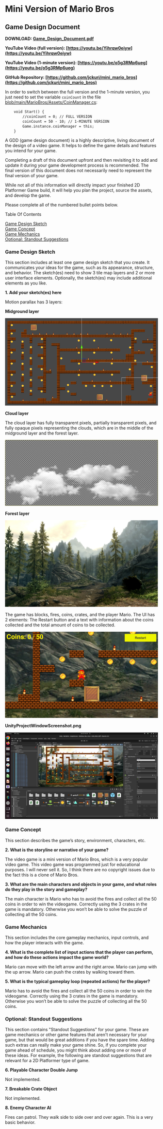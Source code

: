 # Mini Version of Mario Bros

## Game Design Document

**DOWNLOAD: [Game_Design_Document.pdf](Game_Design_Document.pdf)**

**YouTube Video (full version): [https://youtu.be/Yihrqw0eiyw](https://youtu.be/Yihrqw0eiyw)**

**YouTube Video (1-minute version): [https://youtu.be/o5g3RMp6ueg](https://youtu.be/o5g3RMp6ueg)**

**GitHub Repository: [https://github.com/jckuri/mini_mario_bros](https://github.com/jckuri/mini_mario_bros)**

In order to switch between the full version and the 1-minute version, you just need to set the variable `coinCount` in the file [blob/main/MarioBros/Assets/CoinManager.cs](blob/main/MarioBros/Assets/CoinManager.cs):

```
    void Start() {
        //coinCount = 0; // FULL VERSION
        coinCount = 50 - 10; // 1-MINUTE VERSION
        Game.instance.coinManager = this;
    }
```

A GDD (game design document) is a highly descriptive, living document of the design of a video game. It helps to define the game details and features you intend for your game.

Completing a draft of this document upfront and then revisiting it to add and update it during your game development process is recommended. The final version of this document does not necessarily need to represent the final version of your game.

While not all of this information will directly impact your finished 2D Platformer Game build, it will help you plan the project, source the assets, and develop the game.

Please complete all of the numbered bullet points below. 

Table Of Contents

[Game Design Sketch](#game-design-sketch)<br/>
[Game Concept](#game-concept)<br/>
[Game Mechanics](#game-mechanics)<br/>
[Optional: Standout Suggestions](#optional-standout-suggestions)<br/>

### Game Design Sketch

This section includes at least one game design sketch that you create. It communicates your ideas for the game, such as its appearance, structure, and behavior. The sketch(es) need to show 3 tile map layers and 2 or more user interface elements. Optionally, the sketch(es) may include additional elements as you like. 

**1. Add your sketch(es) here**

Motion parallax has 3 layers:

**Midground layer**

<img src="images/tilemap.png"/>

**Cloud layer**

The cloud layer has fully transparent pixels, partially transparent pixels, and fully opaque pixels representing the clouds, which are in the middle of the midground layer and the forest layer.

<img src="images/clouds.png"/>

**Forest layer**

<img src="images/woods.png"/>

The game has blocks, fires, coins, crates, and the player Mario. The UI has 2 elements: The Restart button and a text with information about the coins collected and the total amount of coins to be collected.

<img src="images/game.png"/>

**UnityProjectWindowScreenshot.png**

<img src="UnityProjectWindowScreenshot.png"/>



### Game Concept

This section describes the game’s story, environment, characters, etc.

**2. What is the storyline or narrative of your game?**

The video game is a mini version of Mario Bros, which is a very popular video game. This video game was programmed just for educational purposes. I will never sell it. So, I think there are no copyright issues due to the fact this is a clone of Mario Bros.


**3. What are the main characters and objects in your game, and what roles do they play in the story and gameplay?**

The main character is Mario who has to avoid the fires and collect all the 50 coins in order to win the videogame. Correctly using the 3 crates in the game is mandatory. Otherwise you won’t be able to solve the puzzle of collecting all the 50 coins.

### Game Mechanics

This section includes the core gameplay mechanics, input controls, and how the player interacts with the game.

**4. What is the complete list of input actions that the player can perform, and how do these actions impact the game world?**

Mario can move with the left arrow and the right arrow. Mario can jump with the up arrow. Mario can push the crates by walking toward them.


**5. What is the typical gameplay loop (repeated actions) for the player?**

Mario has to avoid the fires and collect all the 50 coins in order to win the videogame. Correctly using the 3 crates in the game is mandatory. Otherwise you won’t be able to solve the puzzle of collecting all the 50 coins.



### Optional: Standout Suggestions

This section contains "Standout Suggestions" for your game. These are game mechanics or other game features that aren't necessary for your game, but that would be great additions if you have the spare time. Adding such extras can really make your game shine. So, if you complete your game ahead of schedule, you might think about adding one or more of these ideas. For example, the following are standout suggestions that are relevant for a 2D Platformer type of game. 

**6. Playable Character Double Jump**

Not implemented.

**7. Breakable Crate Object**

Not implemented.

**8. Enemy Character AI**

Fires can patrol. They walk side to side over and over again. This is a very basic behavior.







